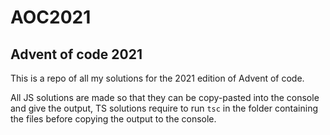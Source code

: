 # AOC2021
## Advent of code 2021

This is a repo of all my solutions for the 2021 edition of Advent of code.

All JS solutions are made so that they can be copy-pasted into the console and
give the output, TS solutions require to run `tsc` in the folder containing the files before copying the output to the console.
